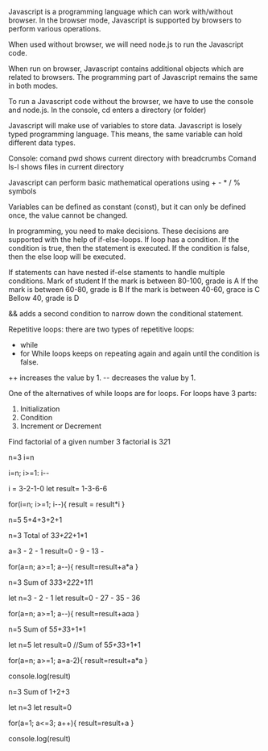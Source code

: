 Javascript is a programming language which can work with/without browser. In the browser mode, Javascript is supported by browsers to perform various operations. 

When used without browser, we will need node.js to run the Javascript code. 

When run on browser, Javascript contains additional objects which are related to browsers. The programming part of Javascript remains the same in both modes. 

To run a Javascript code without the browser, we have to use the console and node.js.
In the console, cd enters a directory (or folder) 

Javascript will make use of variables to store data. 
Javascript is losely typed programming language. This means, the same variable can hold different data types. 

Console: comand pwd shows current directory with breadcrumbs 
Comand ls-l shows files in current directory

Javascript can perform basic mathematical operations using + - * / % symbols

Variables can be defined as constant (const), but it can only be defined once, the value cannot be changed. 

In programming, you need to make decisions. These decisions are supported with the help of if-else-loops. 
If loop has a condition. If the condition is true, then the statement is executed. If the condition is false, then the else loop will be executed. 

If statements can have nested if-else staments to handle multiple conditions. 
Mark of student
If the mark is between 80-100, grade is A
If the mark is between 60-80, grade is B
If the mark is between 40-60, grace is C
Bellow 40, grade is D

&& adds a second condition to narrow down the conditional statement. 

Repetitive loops: there are two types of repetitive loops: 
- while
- for
While loops keeps on repeating again and again until the condition is false. 

++ increases the value by 1. 
-- decreases the value by 1. 

One of the alternatives of while loops are for loops. For loops have 3 parts:
1. Initialization
2. Condition
3. Increment or Decrement

Find factorial of a given number 
3 factorial is 3*2*1

n=3
i=n

i=n; i>=1: i--

i = 3-2-1-0
let result= 1-3-6-6

for(i=n; i>=1; i--){
    result = result*i
}



n=5
5+4+3+2+1


n=3
Total of 3*3+2*2+1*1

a=3 - 2 - 1
result=0 - 9 - 13 - 

for(a=n; a>=1; a--){
    result=result+a*a
}



n=3
Sum of 3*3*3+2*2*2+1*1*1


let n=3 - 2 - 1
let result=0 - 27 - 35 - 36

for(a=n; a>=1; a--){
    result=result+a*a*a
}



n=5
Sum of 5*5+3*3+1*1


let n=5
let result=0
//Sum of 5*5+3*3+1*1

for(a=n; a>=1; a=a-2){
    result=result+a*a
}

console.log(result)



n=3
Sum of 1+2+3

let n=3 
let result=0

for(a=1; a<=3; a++){
    result=result+a
}

console.log(result)